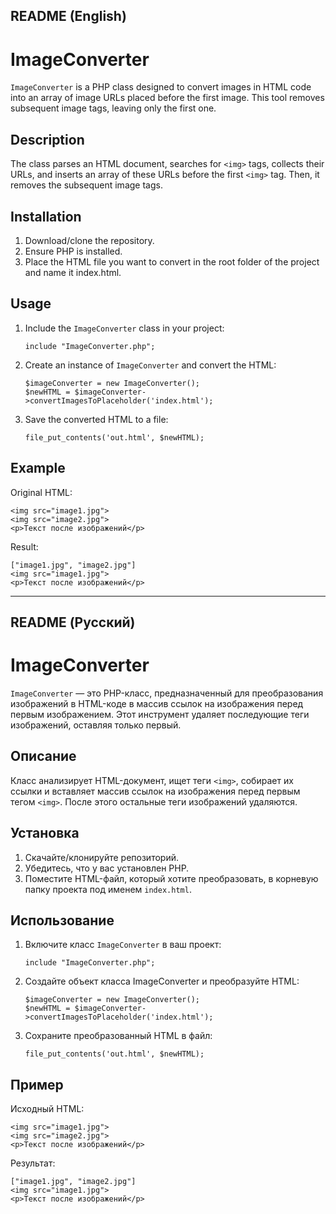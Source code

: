 ## README (English)
# ImageConverter

`ImageConverter` is a PHP class designed to convert images in HTML code into an array of image URLs placed before the first image. This tool removes subsequent image tags, leaving only the first one.

## Description

The class parses an HTML document, searches for `<img>` tags, collects their URLs, and inserts an array of these URLs before the first `<img>` tag. Then, it removes the subsequent image tags.

## Installation

1. Download/clone the repository.
2. Ensure PHP is installed.
3. Place the HTML file you want to convert in the root folder of the project and name it index.html.

## Usage

1. Include the `ImageConverter` class in your project:
   ```
   include "ImageConverter.php"; 
   ```
2. Create an instance of `ImageConverter` and convert the HTML:
    ```
    $imageConverter = new ImageConverter();
    $newHTML = $imageConverter->convertImagesToPlaceholder('index.html');
    ```
3. Save the converted HTML to a file:
    ```
    file_put_contents('out.html', $newHTML); 
    ```

## Example

Original HTML:
```
<img src="image1.jpg">
<img src="image2.jpg">
<p>Текст после изображений</p>
```

Result:
```
["image1.jpg", "image2.jpg"]
<img src="image1.jpg">
<p>Текст после изображений</p>
```
---
## README (Русский)
# ImageConverter

`ImageConverter` — это PHP-класс, предназначенный для преобразования изображений в HTML-коде в массив ссылок на изображения перед первым изображением. Этот инструмент удаляет последующие теги изображений, оставляя только первый.

## Описание

Класс анализирует HTML-документ, ищет теги `<img>`, собирает их ссылки и вставляет массив ссылок на изображения перед первым тегом `<img>`. После этого остальные теги изображений удаляются.

## Установка

1. Скачайте/клонируйте репозиторий.
2. Убедитесь, что у вас установлен PHP.
3. Поместите HTML-файл, который хотите преобразовать, в корневую папку проекта под именем `index.html`.

## Использование

1. Включите класс `ImageConverter` в ваш проект:
   ```
   include "ImageConverter.php"; 
   ```
2. Создайте объект класса ImageConverter и преобразуйте HTML:
    ```
    $imageConverter = new ImageConverter();
    $newHTML = $imageConverter->convertImagesToPlaceholder('index.html');
    ```
3. Сохраните преобразованный HTML в файл:
    ```
    file_put_contents('out.html', $newHTML); 
    ```

## Пример

Исходный HTML:
```
<img src="image1.jpg">
<img src="image2.jpg">
<p>Текст после изображений</p>
```

Результат:
```
["image1.jpg", "image2.jpg"]
<img src="image1.jpg">
<p>Текст после изображений</p>
```
